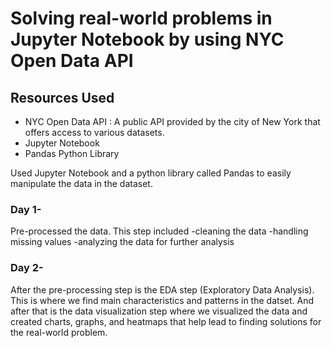 # Solving real-world problems in Jupyter Notebook by using NYC Open Data API

## Resources Used
* NYC Open Data API : A public API provided by the city of New York that offers access to various datasets.
* Jupyter Notebook
* Pandas Python Library

Used Jupyter Notebook and a python library called Pandas to easily manipulate the data in the dataset. 

### Day 1-
Pre-processed the data. This step included
-cleaning the data
-handling missing values
-analyzing the data for further analysis

### Day 2-
After the pre-processing step is the EDA step (Exploratory Data Analysis). This is where we find main characteristics and patterns in the datset. And after that is the data visualization step where we visualized the data and created charts, graphs, and heatmaps that help lead to finding solutions for the real-world problem.
